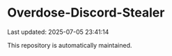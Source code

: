 # Overdose-Discord-Stealer

Last updated: 2025-07-05 23:41:14

This repository is automatically maintained.
